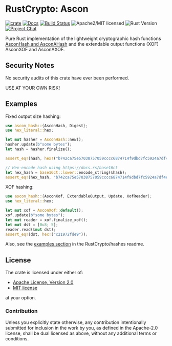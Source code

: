 # RustCrypto: Ascon

[![crate][crate-image]][crate-link]
[![Docs][docs-image]][docs-link]
[![Build Status][build-image]][build-link]
![Apache2/MIT licensed][license-image]
![Rust Version][rustc-image]
[![Project Chat][chat-image]][chat-link]

Pure Rust implementation of the lightweight cryptographic hash functions
[AsconHash and AsconAHash][1] and the extendable output functions (XOF) AsconXOF
and AsconAXOF.

## Security Notes

No security audits of this crate have ever been performed.

USE AT YOUR OWN RISK!

## Examples
Fixed output size hashing:
```rust
use ascon_hash::{AsconHash, Digest};
use hex_literal::hex;

let mut hasher = AsconHash::new();
hasher.update(b"some bytes");
let hash = hasher.finalize();

assert_eq!(hash, hex!("b742ca75e57038757059cccc6874714f9dbd7fc5924a7df4e316594fd1426ca8"));

// Hex-encode hash using https://docs.rs/base16ct
let hex_hash = base16ct::lower::encode_string(&hash);
assert_eq!(hex_hash, "b742ca75e57038757059cccc6874714f9dbd7fc5924a7df4e316594fd1426ca8");
```

XOF hashing:
```rust
use ascon_hash::{AsconXof, ExtendableOutput, Update, XofReader};
use hex_literal::hex;

let mut xof = AsconXof::default();
xof.update(b"some bytes");
let mut reader = xof.finalize_xof();
let mut dst = [0u8; 5];
reader.read(&mut dst);
assert_eq!(dst, hex!("c21972fde9"));
```

Also, see the [examples section] in the RustCrypto/hashes readme.

## License

The crate is licensed under either of:

* [Apache License, Version 2.0](http://www.apache.org/licenses/LICENSE-2.0)
* [MIT license](http://opensource.org/licenses/MIT)

at your option.

### Contribution

Unless you explicitly state otherwise, any contribution intentionally submitted
for inclusion in the work by you, as defined in the Apache-2.0 license, shall be
dual licensed as above, without any additional terms or conditions.

[//]: # (badges)

[crate-image]: https://img.shields.io/crates/v/ascon-hash.svg
[crate-link]: https://crates.io/crates/ascon-hash
[docs-image]: https://docs.rs/ascon-hash/badge.svg
[docs-link]: https://docs.rs/ascon-hash/
[license-image]: https://img.shields.io/badge/license-Apache2.0/MIT-blue.svg
[rustc-image]: https://img.shields.io/badge/rustc-1.85+-blue.svg
[chat-image]: https://img.shields.io/badge/zulip-join_chat-blue.svg
[chat-link]: https://rustcrypto.zulipchat.com/#narrow/stream/260041-hashes
[build-image]: https://github.com/RustCrypto/hashes/workflows/ascon-hash/badge.svg?branch=master
[build-link]: https://github.com/RustCrypto/hashes/actions?query=workflow%3Aascon-hash

[//]: # (general links)

[1]: https://ascon.iaik.tugraz.at
[examples section]: https://github.com/RustCrypto/hashes#Examples
